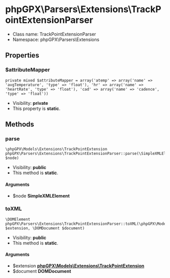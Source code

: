 phpGPX\Parsers\Extensions\TrackPointExtensionParser
===============






* Class name: TrackPointExtensionParser
* Namespace: phpGPX\Parsers\Extensions





Properties
----------


### $attributeMapper

    private mixed $attributeMapper = array('atemp' => array('name' => 'avgTemperature', 'type' => 'float'), 'hr' => array('name' => 'heartRate', 'type' => 'float'), 'cad' => array('name' => 'cadence', 'type' => 'float'))





* Visibility: **private**
* This property is **static**.


Methods
-------


### parse

    \phpGPX\Models\Extensions\TrackPointExtension phpGPX\Parsers\Extensions\TrackPointExtensionParser::parse(\SimpleXMLElement $node)





* Visibility: **public**
* This method is **static**.


#### Arguments
* $node **SimpleXMLElement**



### toXML

    \DOMElement phpGPX\Parsers\Extensions\TrackPointExtensionParser::toXML(\phpGPX\Models\Extensions\TrackPointExtension $extension, \DOMDocument $document)





* Visibility: **public**
* This method is **static**.


#### Arguments
* $extension **[phpGPX\Models\Extensions\TrackPointExtension](phpGPX-Models-Extensions-TrackPointExtension.md)**
* $document **DOMDocument**


